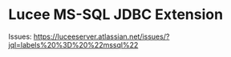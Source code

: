 # Lucee MS-SQL JDBC Extension

Issues: https://luceeserver.atlassian.net/issues/?jql=labels%20%3D%20%22mssql%22
